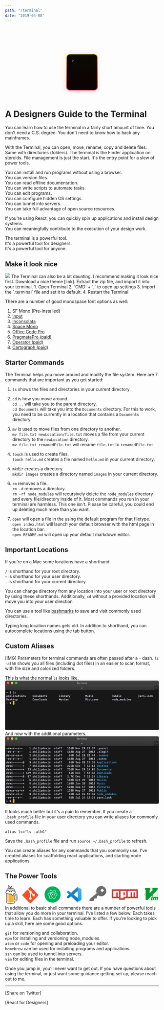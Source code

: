 ```yaml
---
path: "/terminal"
date: "2019-04-08"
---
```

<style>
  @keyframes TerminalBackground {
    0%{background-position:0% 100%}
    25%{background-position:0% 75%}
    50%{background-position:0% 50%}
    75%{background-position:0% 25%}
    100%{background-position:0% 0%}
  }

  @keyframes TerminalCursor {
      0% { color: #F04DFF; }
      25%  { color: #FF4D4D; }
      50% { color: #FFC54D; }
      75% { color: #6AED76; }
      100% { color: #0099FF; }
  }
</style>

<div style="
    position: relative;
    padding: 2px;
    background: linear-gradient(0deg,#F04DFF, #FF4D4D, #FFC54D, #6AED76, #0099FF);
    background-size: 300% 300%;
    width: 100px;
    margin: 100px auto 60px auto;
    animation: TerminalBackground 7s infinite alternate;
    border-radius: 12px;
  ">
    <div style="
      position: absolute;
      top: 0;
      right: 0;
      bottom: 0;
      left: 0;
      opacity: 0.3;
      background: linear-gradient(0deg,#F04DFF, #FF4D4D, #FFC54D, #6AED76, #0099FF);
      background-size: 300% 300%;
      width: 100px;
      animation: TerminalBackground 7s infinite alternate;
      border-radius: 12px;
      filter: blur(10px);
    ">

  </div>
  <div style="
    background-color: black;
    border-radius: 11px;
    height: 76px;
    opacity: 0.95;
    color: #FFB212;
    animation: TerminalCursor 7s infinite alternate;
    padding: 20px 15px;
    line-height: 0;
  ">
      >
  </div>
</div>

# A Designers Guide to the Terminal
You can learn how to use the terminal in a fairly short amount of time. You don't need a C.S. degree. You don't need to know how to hack any mainframes.

With the Terminal, you can open, move, rename, copy and delete files. Same with directories (folders). The terminal is the Finder application on steroids. File management is just the start. It's the entry point for a slew of power tools.

You can install and run programs without using a browser.  
You can version files.  
You can read offline documentation.  
You can write scripts to automate tasks.  
You can edit programs.  
You can configure hidden OS settings.  
You can tunnel into servers.  
You can take full advantage of open source resources.  

If you're using React, you can quickly spin up applications and install design systems.  
You can meaningfully contribute to the execution of your design work.  

The terminal is a powerful tool.  
It's a powerful tool for designers.  
It's a powerful tool for anyone.

## Make it look nice
<img src="./assets/terminal/color.png" />
The Terminal can also be a bit daunting.
I recommend making it look nice first.
Download a nice theme [link].
Extract the zip file, and import it into your terminal.
1. Open Terminal
2. `CMD` + `,` to open up settings
3. Import the `.terminal` file and set it to default.
4. Restart the Terminal

There are a number of good monospace font options as well:
1. SF Mono (Pre-installed)
2. [Input](https://input.fontbureau.com/)
3. [Inconsolata](https://fonts.google.com/specimen/Inconsolata)
4. [Space Mono](https://fonts.google.com/specimen/Space+Mono)
6. [Office Code Pro](https://github.com/nathco/Office-Code-Pro)
6. [PragmataPro (paid)](https://www.fsd.it/shop/fonts/pragmatapro/)
6. [Operator (paid)](https://www.typography.com/blog/introducing-operator)
6. [Cartograph (paid)](https://connary.com/cartograph.html)

## Starter Commands
The Terminal helps you move around and modify the file system.
Here are 7 commands that are important as you get started:

1. `ls` shows the files and directories in your current directory.

2. `cd` is how you move around.  
`cd ..` will take you to the parent directory.  
`cd Documents` will take you into the `Documents` directory. For this to work, you need to be currently in a location that contains a `Documents` directory.

3. `mv` is used to move files from one directory to another.  
`mv file.txt newLocation/file.txt` moves a file from your current directory to the `newLocation` directory.  
`mv file.txt renamedFile.txt` will rename `file.txt` to `renamedFile.txt`.  

4. `touch` is used to create files.  
`touch hello.md` creates a file named `hello.md` in your current directory.

5. `mkdir` creates a directory.  
`mkdir images` creates a directory named `images` in your current directory.

6. `rm` removes a file.  
`rm -d` removes a directory.  
`rm -rf node_modules` will recursively delete the `node_modules` directory and every file/directory inside of it. Most commands you run in your terminal are harmless. This one isn't. Please be careful, you could end up deleting much more than you want.

7. `open` will open a file in the using the default program for that filetype.  
`open index.html` will launch your default browser with the html page in the location bar.  
`open README.md` will open up your default markdown editor.

## Important Locations
If you're on a Mac some locations have a shorthand.

`/` is shorthand for your root directory.  
`~` is shorthand for your user directory.  
`.` is shorthand for your current directory.  

You can change directory from any location into your user or root directory by using these shorthands.
Additionally, `cd` without a provided location will move you into your user direction

You can use a tool like [bashmarks](https://github.com/huyng/bashmarks) to save and visit commonly used directories.

Typing long location names gets old. In addition to shorthand, you can autocomplete locations using the tab button.

## Custom Aliases
[IMG]
Parameters for terminal commands are often passed after a `-` dash. `ls -alhG` shows you all files (including dot files) in an easier to scan format, with file size and colorized folders.

This is what the normal `ls` looks like.
<img src="./assets/terminal/ls.png" />
And now with the additional parameters.
<img src="./assets/terminal/lsAlhg.png" />

It looks much better but it's a pain to remember. If you create a `.bash_profile` file in your user directory you can write aliases for commonly used commands.

`alias ls="ls -alhG"`

Save the `.bash_profile` file and run `source ~/.bash_profile` to refresh.

You can create aliases for any commands that you commonly use.
I've created aliases for scaffolding react applications, and starting node applications.


## The Power Tools
<img src="./assets/terminal/logos.png" />
In additional to basic shell commands there are a number of powerful tools that allow you do more in your terminal. I've listed a few below. Each takes time to learn. Each has something valuable to offer. If you're looking to pick up a skill, here are some good options.

`git` for versioning and collaboration.  
`npm` for installing and versioning node_modules.  
`atom` or `code` for opening and preloading your editor.  
`homebrew` can be used for installing programs and applications.  
`ssh` can be used to tunnel into servers.  
`vim` for editing files in the terminal.  

Once you jump in, you'll never want to get out.
If you have questions about using the terminal, or just want some guidance getting set up, please reach out to me.

<hr />

[Share on Twitter]

[React for Designers]
